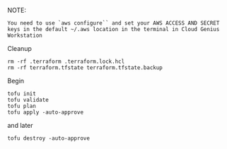 NOTE:

    You need to use `aws configure`` and set your AWS ACCESS AND SECRET keys in the default ~/.aws location in the terminal in Cloud Genius Workstation

Cleanup

```
rm -rf .terraform .terraform.lock.hcl
rm -rf terraform.tfstate terraform.tfstate.backup
```

Begin

```
tofu init
tofu validate
tofu plan
tofu apply -auto-approve
```

and later

```
tofu destroy -auto-approve
```
